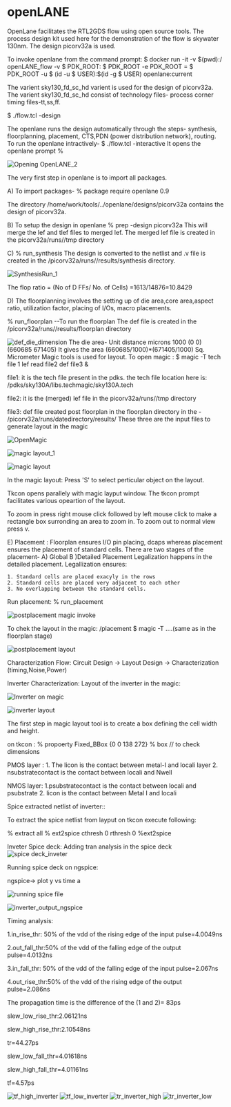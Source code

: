 # openLANE

OpenLane facilitates the RTL2GDS flow using open source tools. The process design kit used here for the demonstration of the flow is skywater 130nm. The design picorv32a is used.


To invoke openlane from the command prompt: 
$ docker run -it -v $(pwd):/ openLANE_flow -v $ PDK_ROOT: $ PDK_ROOT -e PDK_ROOT = $ PDK_ROOT -u $ (id -u $ USER):$(id -g $ USER) openlane:current

The varient sky130_fd_sc_hd varient is used for the design of picorv32a. The varient sky130_fd_sc_hd consist of technology files- process corner timing files-tt,ss,ff.

$ ./flow.tcl -design 

The openlane runs the design automatically through the steps- synthesis, floorplanning, placement, CTS,PDN (power distribution network), routing. 
To run the openlane intractively- $ ./flow.tcl -interactive
It opens the openlane prompt %

![Opening OpenLANE_2](https://user-images.githubusercontent.com/55655753/183442071-6614564b-2f9d-45df-8d5b-1d5165fe8979.png)


The very first step in openlane is to import all packages.

A) To import packages- % package require openlane 0.9

The directory /home/work/tools/../openlane/designs/picorv32a contains the design of picorv32a. 

B) To setup the design in openlane 
% prep -design picorv32a 
This will merge the lef and tlef files to merged lef. The merged lef file is created in the picorv32a/runs/<date>/tmp directory
  
C) % run_synthesis 
  The design is converted to the netlist and .v file is created in the /picorv32a/runs/<date>/results/synthesis directory.
  
  ![SynthesisRun_1](https://user-images.githubusercontent.com/55655753/183442155-c2bacb55-06d8-47bf-b66c-4974d253f107.png)

  
  The flop ratio = (No of D FFs/ No. of Cells) =1613/14876=10.8429 
 
D) The floorplanning involves the setting up of die area,core area,aspect ratio, utilization factor, placing of I/Os, macro placements.

  % run_floorplan  --To run the floorplan
  The def file is created in the /picorv32a/runs/<date>/results/floorplan directory
  
  ![def_die_dimension](https://user-images.githubusercontent.com/55655753/183442440-10490ca5-801d-4731-8a02-2eeb76970d61.PNG)
  The die area-  Unit distance microns 1000
  (0 0) (660685  671405)
  It gives the area (660685/1000)*(671405/1000) Sq. Micrometer
  Magic tools is used for layout. To open magic : $ magic -T tech file 1  lef read file2  def file3 &
  
  file1: it is the tech file present in the pdks. the tech file location here is: 
  /pdks/sky130A/libs.techmagic/sky130A.tech
  
  file2: it is the (merged) lef file in the picorv32a/runs/<date>/tmp directory
  
  file3: def file created post floorplan in the floorplan directory in the - /picorv32a/runs/datedirectory/results/
  These three are the input files to generate layout in the magic
  
![OpenMagic](https://user-images.githubusercontent.com/55655753/183442749-123feb6c-958c-4bbf-87cf-785874c02693.PNG)

![magic layout_1](https://user-images.githubusercontent.com/55655753/183443060-3eecec59-2c87-4e72-987f-b3546bdaae56.PNG)

![magic layout](https://user-images.githubusercontent.com/55655753/183443068-2c81e6d8-6a21-46ce-aa32-4a32ea73c46f.PNG)

 In the magic layout: Press 'S' to select perticular object on the layout. 
 
 Tkcon opens parallely with magic layput window. The tkcon prompt facilitates various opeartion of the layout. 
 
 To zoom in press right mouse click followed by left mouse click to make a rectangle box surronding an area to zoom in. 
 To zoom out to normal view press v.
    
 E) Placement :
 Floorplan ensures I/O pin placing, dcaps whereas placement ensures the placement of standard cells. 
 There are two stages of the placement- A) Global B )Detailed  Placement
 Legalization happens in the detailed placement. Legallization ensures: 
    
    1. Standard cells are placed exacyly in the rows 
    2. Standard cells are placed very adjacent to each other 
    3. No overlapping between the standard cells.
    
 Run placement: % run_placement
    
 ![postplacement magic invoke](https://user-images.githubusercontent.com/55655753/183443427-779c254f-44b9-4c99-9a97-94bd0236d220.PNG)

 To chek the layout in the magic:
 /placement $ magic -T <tech file> <lef file> <def>....(same as in the floorplan stage)
   
 ![postplacement layout](https://user-images.githubusercontent.com/55655753/183443595-6cef97f1-e466-443d-a284-9f0b1b7d658f.PNG)
  
Characterization Flow: Circuit Design -> Layout Design -> Characterization (timing,Noise,Power)
    
Inverter Characterization:
Layout of the inverter in the magic:
    
![Inverter on magic](https://user-images.githubusercontent.com/55655753/183443909-6b306b82-832c-489b-b9d5-b60af64dc27e.PNG)
    
![inverter layout](https://user-images.githubusercontent.com/55655753/183444035-8fcd9140-019b-4ac0-aa1e-4e5d16d1ea6f.PNG)

The first step in magic layout tool is to create a box defining the cell width and height.

on tkcon : % propoerty Fixed_BBox {0 0 138 272}
           % box     // to check dimensions

PMOS layer :
    1. The licon is the contact between metal-I and locali layer
    2. nsubstratecontact is the contact between locali and Nwell
    
NMOS layer:
    1.psubstratecontact is the contact between locali and psubstrate
    2. licon is the contact between Metal I and locali
    
Spice extracted netlist of inverter::
  
  
To extract the spice netlist from layput on tkcon execute following:
   
   % extract all
    % ext2spice cthresh 0 rthresh 0
    %ext2spice
    
    
Inveter Spice deck:
Adding tran analysis in the spice deck
![spice deck_inveter](https://user-images.githubusercontent.com/55655753/183444299-47e732ea-4697-4363-8ab6-f2312e1f7738.PNG)

    
Running spice deck on ngspice:

ngspice-> plot y vs time a
    
![running spice file](https://user-images.githubusercontent.com/55655753/183444704-f3e89089-8775-4955-957b-e15881002795.PNG)

![inverter_output_ngspice](https://user-images.githubusercontent.com/55655753/183444487-c15b6cda-cd2f-410c-9b91-ea71894a5d57.PNG)

Timing analysis:
    
 1.in_rise_thr: 50% of the vdd of the rising edge of the input pulse=4.0049ns
 
 2.out_fall_thr:50% of the vdd of the falling edge of the output pulse=4.0132ns
 
 3.in_fall_thr: 50% of the vdd of the falling edge of the input pulse=2.067ns
 
 4.out_rise_thr:50% of the vdd of the rising edge of the output pulse=2.086ns
 
 The propagation time is the difference of the (1 and 2)= 83ps
   
    
 slew_low_rise_thr:2.06121ns
 
 slew_high_rise_thr:2.10548ns
 
 tr=44.27ps
 
 slew_low_fall_thr=4.01618ns
 
 slew_high_fall_thr=4.01161ns
 
 tf=4.57ps
    
![tf_high_inverter](https://user-images.githubusercontent.com/55655753/183445105-a0aa321c-c7f5-4265-be69-2d14de547f09.PNG)
![tf_low_inverter](https://user-images.githubusercontent.com/55655753/183445115-f99c8354-b577-47d7-9d6c-0d53930c8ed5.PNG)
![tr_inverter_high](https://user-images.githubusercontent.com/55655753/183445119-9d1c6add-74ce-47aa-89ba-21967ec16163.PNG)
![tr_inverter_low](https://user-images.githubusercontent.com/55655753/183445124-d9310874-ff29-4691-8cce-9da43c7cfe4e.PNG)

    
    
    
    
    
    
    
    
    
    
  




